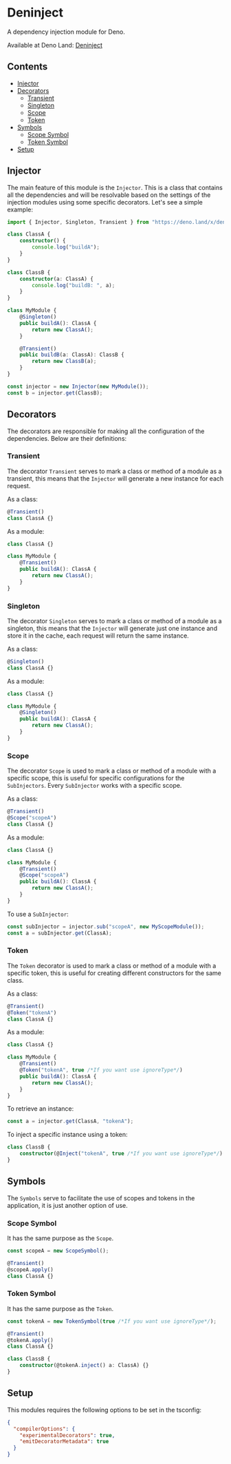 # Deninject

A dependency injection module for Deno.

Available at Deno Land: [Deninject](https://deno.land/x/deninject) 

## Contents
- [Injector](#injector)
- [Decorators](#decorators)
  - [Transient](#transient)
  - [Singleton](#singleton)
  - [Scope](#scope)
  - [Token](#token)
- [Symbols](#symbols)
  - [Scope Symbol](#scope-symbol)
  - [Token Symbol](#token-symbol)  
- [Setup](#setup)

## Injector

The main feature of this module is the `Injector`. This is a class that contains all the dependencies and will be resolvable based on the settings of the injection modules using some specific decorators. Let's see a simple example:

```ts
import { Injector, Singleton, Transient } from "https://deno.land/x/deninject/mod.ts"; 

class ClassA {
    constructor() {
        console.log("buildA");
    }
}

class ClassB {
    constructor(a: ClassA) {
        console.log("buildB: ", a);
    }
}

class MyModule {
    @Singleton()
    public buildA(): ClassA {
        return new ClassA();
    }

    @Transient()
    public buildB(a: ClassA): ClassB {
        return new ClassB(a);
    }
}

const injector = new Injector(new MyModule());
const b = injector.get(ClassB);
```

## Decorators

The decorators are responsible for making all the configuration of the dependencies. Below are their definitions:

### Transient

The decorator `Transient` serves to mark a class or method of a module as a transient, this means that the `Injector` will generate a new instance for each request.

As a class:
```ts
@Transient()
class ClassA {}
```

As a module:
```ts
class ClassA {}

class MyModule {
    @Transient()
    public buildA(): ClassA {
        return new ClassA();
    }
}
```

### Singleton

The decorator `Singleton` serves to mark a class or method of a module as a singleton, this means that the `Injector` will generate just one instance and store it in the cache, each request will return the same instance.

As a class:
```ts
@Singleton()
class ClassA {}
```

As a module:
```ts
class ClassA {}

class MyModule {
    @Singleton()
    public buildA(): ClassA {
        return new ClassA();
    }
}
```

### Scope

The decorator `Scope` is used to mark a class or method of a module with a specific scope, this is useful for specific configurations for the `SubInjectors`. Every `SubInjector` works with a specific scope.

As a class:
```ts
@Transient()
@Scope("scopeA")
class ClassA {}
```

As a module:
```ts
class ClassA {}

class MyModule {
    @Transient()
    @Scope("scopeA")
    public buildA(): ClassA {
        return new ClassA();
    }
}
```

To use a `SubInjector`:
```ts
const subInjector = injector.sub("scopeA", new MyScopeModule());
const a = subInjector.get(ClassA);
```

### Token

The `Token` decorator is used to mark a class or method of a module with a specific token, this is useful for creating different constructors for the same class.

As a class:
```ts
@Transient()
@Token("tokenA")
class ClassA {}
```

As a module:
```ts
class ClassA {}

class MyModule {
    @Transient()
    @Token("tokenA", true /*If you want use ignoreType*/)
    public buildA(): ClassA {
        return new ClassA();
    }
}
```

To retrieve an instance:
```ts
const a = injector.get(ClassA, "tokenA");
```

To inject a specific instance using a token:
```ts
class ClassB {
    constructor(@Inject("tokenA", true /*If you want use ignoreType*/) a: ClassA) {}
}
```

## Symbols

The `Symbols` serve to facilitate the use of scopes and tokens in the application, it is just another option of use.

### Scope Symbol

It has the same purpose as the `Scope`.

```ts
const scopeA = new ScopeSymbol();

@Transient()
@scopeA.apply()
class ClassA {}
```

### Token Symbol

It has the same purpose as the `Token`.

```ts
const tokenA = new TokenSymbol(true /*If you want use ignoreType*/);

@Transient()
@tokenA.apply()
class ClassA {}

class ClassB {
    constructor(@tokenA.inject() a: ClassA) {}
}
```

## Setup

This modules requires the following options to be set in the tsconfig:

```json
{
  "compilerOptions": {
    "experimentalDecorators": true,
    "emitDecoratorMetadata": true
  }
}
```